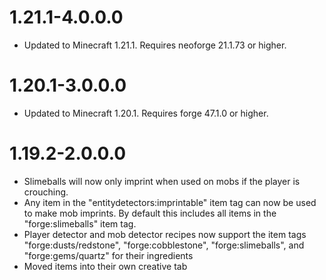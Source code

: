# 1.21.1-4.0.0.0
* Updated to Minecraft 1.21.1. Requires neoforge 21.1.73 or higher.

# 1.20.1-3.0.0.0
* Updated to Minecraft 1.20.1. Requires forge 47.1.0 or higher.

# 1.19.2-2.0.0.0
* Slimeballs will now only imprint when used on mobs if the player is crouching.
* Any item in the "entitydetectors:imprintable" item tag can now be used to make mob imprints. By default this includes all items in the "forge:slimeballs" item tag.
* Player detector and mob detector recipes now support the item tags "forge:dusts/redstone", "forge:cobblestone", "forge:slimeballs", and "forge:gems/quartz" for their ingredients
* Moved items into their own creative tab

